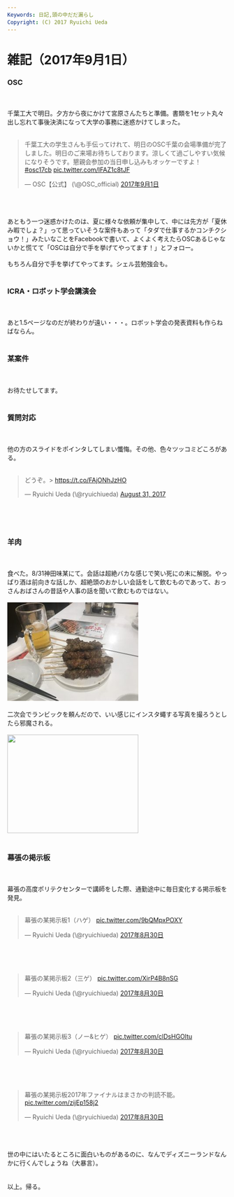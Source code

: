```yaml
---
Keywords: 日記,頭の中だだ漏らし
Copyright: (C) 2017 Ryuichi Ueda
---
```


# 雑記（2017年9月1日）
<h3>OSC</h3><br />
<br />
千葉工大で明日。夕方から夜にかけて宮原さんたちと準備。書類を1セット丸々出し忘れて事後決済になって大学の事務に迷惑かけてしまった。<br />
<br />
<blockquote class="twitter-tweet" data-lang="ja"><p lang="ja" dir="ltr">千葉工大の学生さんも手伝ってけれて、明日のOSC千葉の会場準備が完了しました。明日のご来場お待ちしております。涼しくて過ごしやすい気候になりそうです。懇親会参加の当日申し込みもオッケーですよ！ <a href="https://twitter.com/hashtag/osc17cb?src=hash">#osc17cb</a> <a href="https://t.co/IFAZ1c8tJF">pic.twitter.com/IFAZ1c8tJF</a></p>&mdash; OSC【公式】 (\@OSC_official) <a href="https://twitter.com/OSC_official/status/903557250018459648">2017年9月1日</a></blockquote><br />
<script async src="//platform.twitter.com/widgets.js" charset="utf-8"></script><br />
<br />
あともう一つ迷惑かけたのは、夏に様々な依頼が集中して、中には先方が「夏休み暇でしょ？」って思っていそうな案件もあって「タダで仕事するかコンチクショウ！」みたいなことをFacebookで書いて、よくよく考えたらOSCあるじゃないかと慌てて「OSCは自分で手を挙げてやってます！」とフォロー。<br />
<br />
もちろん自分で手を挙げてやってます。シェル芸勉強会も。<br />
<br />
<h3>ICRA・ロボット学会講演会</h3><br />
<br />
あと1.5ページなのだが終わりが遠い・・・。ロボット学会の発表資料も作らねばならん。<br />
<br />
<h3>某案件</h3><br />
<br />
お待たせしてます。<br />
<br />
<h3>質問対応</h3><br />
<br />
他の方のスライドをポインタしてしまい懺悔。その他、色々ツッコミどころがある。<br />
<br />
<blockquote class="twitter-tweet" data-partner="tweetdeck"><p lang="ja" dir="ltr">どうぞ。&gt; <a href="https://t.co/FAjONhJzHO">https://t.co/FAjONhJzHO</a></p>&mdash; Ryuichi Ueda (\@ryuichiueda) <a href="https://twitter.com/ryuichiueda/status/903187977760677888">August 31, 2017</a></blockquote><br />
<script async src="//platform.twitter.com/widgets.js" charset="utf-8"></script><br />
<br />
<h3>羊肉</h3><br />
<br />
食べた。8/31神田味某にて。会話は超絶バカな感じで笑い死にの末に解脱。やっぱり酒は前向きな話しか、超絶頭のおかしい会話をして飲むものであって、おっさんおばさんの昔話や人事の話を聞いて飲むものではない。<br />
<br />
<a href="IMG_8396.jpg"><img src="IMG_8396-300x225.jpg" alt="" width="300" height="225" class="aligncenter size-medium wp-image-10246" /></a><br />
<br />
二次会でランビックを頼んだので、いい感じにインスタ蠅する写真を撮ろうとしたら邪魔される。<br />
<br />
<a href="b1b307f7fa65e1a9873da7d27f0d0813.jpeg"><img src="b1b307f7fa65e1a9873da7d27f0d0813-300x225.jpeg" alt="" width="300" height="225" class="aligncenter size-medium wp-image-10251" /></a><br />
<br />
<h3>幕張の掲示板</h3><br />
<br />
幕張の高度ポリテクセンターで講師をした際、通勤途中に毎日変化する掲示板を発見。<br />
<br />
<blockquote class="twitter-tweet" data-lang="ja"><p lang="ja" dir="ltr">幕張の某掲示板1（ハゲ） <a href="https://t.co/9bQMpxPOXY">pic.twitter.com/9bQMpxPOXY</a></p>&mdash; Ryuichi Ueda (\@ryuichiueda) <a href="https://twitter.com/ryuichiueda/status/902736407776468992">2017年8月30日</a></blockquote><br />
<script async src="//platform.twitter.com/widgets.js" charset="utf-8"></script><br />
<br />
<blockquote class="twitter-tweet" data-lang="ja"><p lang="ja" dir="ltr">幕張の某掲示板2（三ゲ） <a href="https://t.co/XirP4B8nSG">pic.twitter.com/XirP4B8nSG</a></p>&mdash; Ryuichi Ueda (\@ryuichiueda) <a href="https://twitter.com/ryuichiueda/status/902736561510289408">2017年8月30日</a></blockquote><br />
<script async src="//platform.twitter.com/widgets.js" charset="utf-8"></script><br />
<br />
<blockquote class="twitter-tweet" data-lang="ja"><p lang="ja" dir="ltr">幕張の某掲示板3（ノー&amp;ヒゲ） <a href="https://t.co/clDsHGOltu">pic.twitter.com/clDsHGOltu</a></p>&mdash; Ryuichi Ueda (\@ryuichiueda) <a href="https://twitter.com/ryuichiueda/status/902736691718373377">2017年8月30日</a></blockquote><br />
<script async src="//platform.twitter.com/widgets.js" charset="utf-8"></script><br />
<br />
<blockquote class="twitter-tweet" data-lang="ja"><p lang="ja" dir="ltr">幕張の某掲示板2017年ファイナルはまさかの判読不能。 <a href="https://t.co/zijEp158j2">pic.twitter.com/zijEp158j2</a></p>&mdash; Ryuichi Ueda (\@ryuichiueda) <a href="https://twitter.com/ryuichiueda/status/902807989609836544">2017年8月30日</a></blockquote><br />
<script async src="//platform.twitter.com/widgets.js" charset="utf-8"></script><br />
<br />
世の中にはいたるところに面白いものがあるのに、なんでディズニーランドなんかに行くんでしょうね（大暴言）。<br />
<br />
<br />
以上。帰る。
